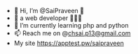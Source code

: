 - 👋 Hi, I’m @SaiPraveen 🤖
- 👀 a web developer 👨🏻‍💻
- 🌱 I’m currently learning php and python
- 📫 Reach me on @chsai.p13@gmail.com
- My site https://apptest.pw/saipraveen 

<!---
SaiP13/SaiP13 is a ✨ special ✨ repository because its `README.md` (this file) appears on your GitHub profile.
You can click the Preview link to take a look at your changes.
--->

